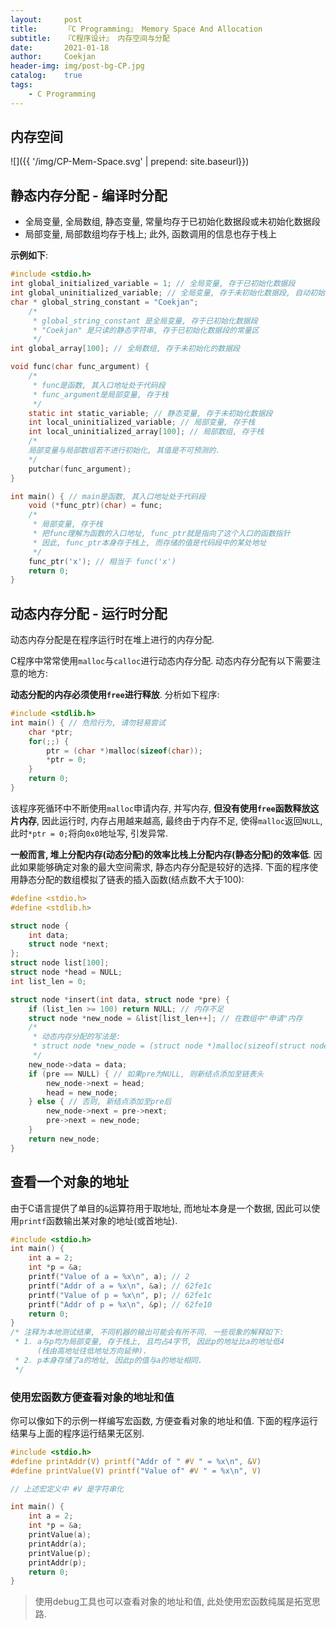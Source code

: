 ```yaml
---	
layout:     post	
title:      『C Programming』 Memory Space And Allocation	
subtitle:   『C程序设计』 内存空间与分配    
date:       2021-01-18	   
author:     Coekjan 
header-img: img/post-bg-CP.jpg	
catalog:    true    
tags:	
    - C Programming  
---
```


## 内存空间

![]({{ '/img/CP-Mem-Space.svg' | prepend: site.baseurl}})

## 静态内存分配 - 编译时分配

* 全局变量, 全局数组, 静态变量, 常量均存于已初始化数据段或未初始化数据段
* 局部变量, 局部数组均存于栈上; 此外, 函数调用的信息也存于栈上

**示例如下**:

```c
#include <stdio.h>
int global_initialized_variable = 1; // 全局变量, 存于已初始化数据段
int global_uninitialized_variable; // 全局变量, 存于未初始化数据段, 自动初始化为0
char * global_string_constant = "Coekjan";
    /*
     * global_string_constant 是全局变量, 存于已初始化数据段
     * "Coekjan" 是只读的静态字符串, 存于已初始化数据段的常量区
     */
int global_array[100]; // 全局数组, 存于未初始化的数据段

void func(char func_argument) {
    /*
     * func是函数, 其入口地址处于代码段
     * func_argument是局部变量, 存于栈
     */
    static int static_variable; // 静态变量, 存于未初始化数据段
    int local_uninitialized_variable; // 局部变量, 存于栈
    int local_uninitialized_array[100]; // 局部数组, 存于栈
    /*
    局部变量与局部数组若不进行初始化, 其值是不可预测的.
    */
    putchar(func_argument);
}

int main() { // main是函数, 其入口地址处于代码段 
    void (*func_ptr)(char) = func;
    /*
     * 局部变量, 存于栈
     * 把func理解为函数的入口地址, func_ptr就是指向了这个入口的函数指针
     * 因此, func_ptr本身存于栈上, 而存储的值是代码段中的某处地址
     */
    func_ptr('x'); // 相当于 func('x')
    return 0;
}
```

## 动态内存分配 - 运行时分配

动态内存分配是在程序运行时在堆上进行的内存分配. 

C程序中常常使用`malloc`与`calloc`进行动态内存分配. 动态内存分配有以下需要注意的地方:

**动态分配的内存必须使用`free`进行释放**. 分析如下程序:

```c
#include <stdlib.h>
int main() { // 危险行为, 请勿轻易尝试
    char *ptr;
    for(;;) {
        ptr = (char *)malloc(sizeof(char));
        *ptr = 0;
    }
    return 0;
}
```

该程序死循环中不断使用`malloc`申请内存, 并写内存, **但没有使用`free`函数释放这片内存**, 因此运行时, 内存占用越来越高, 最终由于内存不足, 使得`malloc`返回`NULL`, 此时`*ptr = 0;`将向`0x0`地址写, 引发异常.

**一般而言, 堆上分配内存(动态分配)的效率比栈上分配内存(静态分配)的效率低**. 因此如果能够确定对象的最大空间需求, 静态内存分配是较好的选择. 下面的程序使用静态分配的数组模拟了链表的插入函数(结点数不大于100):

```c
#define <stdio.h>
#define <stdlib.h>

struct node {
    int data;
    struct node *next;
};
struct node list[100];
struct node *head = NULL;
int list_len = 0;

struct node *insert(int data, struct node *pre) {
    if (list_len >= 100) return NULL; // 内存不足 
    struct node *new_node = &list[list_len++]; // 在数组中"申请"内存
    /*
     * 动态内存分配的写法是:
     * struct node *new_node = (struct node *)malloc(sizeof(struct node));
     */
    new_node->data = data;
    if (pre == NULL) { // 如果pre为NULL, 则新结点添加至链表头 
        new_node->next = head;
        head = new_node;
    } else { // 否则, 新结点添加至pre后 
        new_node->next = pre->next;
        pre->next = new_node;
    }
    return new_node;
}
```

## 查看一个对象的地址

由于C语言提供了单目的`&`运算符用于取地址, 而地址本身是一个数据, 因此可以使用`printf`函数输出某对象的地址(或首地址).

```c
#include <stdio.h>
int main() {
    int a = 2;
    int *p = &a;
    printf("Value of a = %x\n", a); // 2
    printf("Addr of a = %x\n", &a); // 62fe1c
    printf("Value of p = %x\n", p); // 62fe1c
    printf("Addr of p = %x\n", &p); // 62fe10
    return 0;
}
/* 注释为本地测试结果, 不同机器的输出可能会有所不同. 一些现象的解释如下:
 * 1. a与p均为局部变量, 存于栈上, 且均占4字节, 因此p的地址比a的地址低4
      (栈由高地址往低地址方向延伸).
 * 2. p本身存储了a的地址, 因此p的值与a的地址相同.
 */
```

### 使用宏函数方便查看对象的地址和值

你可以像如下的示例一样编写宏函数, 方便查看对象的地址和值. 下面的程序运行结果与上面的程序运行结果无区别.

```c
#include <stdio.h>
#define printAddr(V) printf("Addr of " #V " = %x\n", &V)
#define printValue(V) printf("Value of" #V " = %x\n", V)

// 上述宏定义中 #V 是字符串化

int main() {
    int a = 2;
    int *p = &a;
    printValue(a);
    printAddr(a);
    printValue(p);
    printAddr(p);
    return 0;
}
```

> 使用debug工具也可以查看对象的地址和值, 此处使用宏函数纯属是拓宽思路.